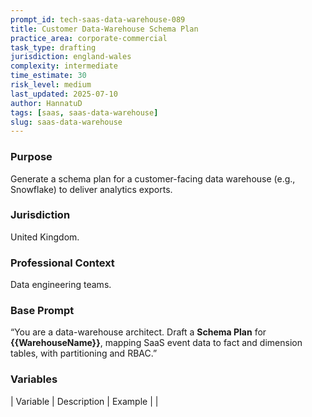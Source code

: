 ```yaml
---
prompt_id: tech-saas-data-warehouse-089
title: Customer Data-Warehouse Schema Plan
practice_area: corporate-commercial
task_type: drafting
jurisdiction: england-wales
complexity: intermediate
time_estimate: 30
risk_level: medium
last_updated: 2025-07-10
author: HannatuD
tags: [saas, saas-data-warehouse]
slug: saas-data-warehouse
---
```


### Purpose  
Generate a schema plan for a customer-facing data warehouse (e.g., Snowflake) to deliver analytics exports.

### Jurisdiction  
United Kingdom.

### Professional Context  
Data engineering teams.

### Base Prompt  
“You are a data-warehouse architect. Draft a **Schema Plan** for **\{\{WarehouseName\}\}**, mapping SaaS event data to fact and dimension tables, with partitioning and RBAC.”

### Variables  
| Variable | Description | Example |
|
